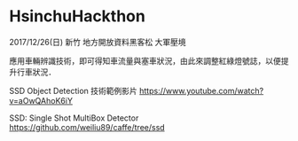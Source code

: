 # HsinchuHackthon
2017/12/26(日) 新竹 地方開放資料黑客松 大軍壓境

應用車輛辨識技術，即可得知車流量與塞車狀況，由此來調整紅綠燈號誌，以便提升行車狀況．

SSD Object Detection 技術範例影片
https://www.youtube.com/watch?v=aOwQAhoK6iY

SSD: Single Shot MultiBox Detector
https://github.com/weiliu89/caffe/tree/ssd
